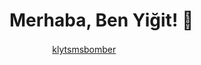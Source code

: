 # Merhaba, Ben Yiğit! 👋

ㅤㅤㅤㅤㅤ
[klytsmsbomber](https://github.com/yiit06/klytsmsbomber)
ㅤㅤㅤㅤㅤ

ㅤㅤㅤㅤㅤ


ㅤㅤㅤㅤㅤ

ㅤㅤㅤㅤㅤ

ㅤㅤㅤㅤㅤ


 
ㅤㅤㅤㅤㅤ

ㅤㅤㅤㅤㅤ

ㅤㅤㅤㅤㅤ


ㅤㅤㅤㅤㅤ

ㅤㅤㅤㅤㅤ

ㅤㅤㅤㅤㅤ


 
ㅤㅤㅤㅤㅤ

ㅤㅤㅤㅤㅤ

ㅤㅤㅤㅤㅤ


ㅤㅤㅤㅤㅤ

ㅤㅤㅤㅤㅤ

ㅤㅤㅤㅤㅤ


 
ㅤㅤㅤㅤㅤ

ㅤㅤㅤㅤㅤ

ㅤㅤㅤㅤㅤ


ㅤㅤㅤㅤㅤ

ㅤㅤㅤㅤㅤ

ㅤㅤㅤㅤㅤ


 
ㅤㅤㅤㅤㅤ

ㅤㅤㅤㅤㅤ

ㅤㅤㅤㅤㅤ


ㅤㅤㅤㅤㅤ

ㅤㅤㅤㅤㅤ

ㅤㅤㅤㅤㅤ


 
ㅤㅤㅤㅤㅤ

ㅤㅤㅤㅤㅤ

ㅤㅤㅤㅤㅤ


ㅤㅤㅤㅤㅤ

ㅤㅤㅤㅤㅤ

ㅤㅤㅤㅤㅤ


 
ㅤㅤㅤㅤㅤ

ㅤㅤㅤㅤㅤ

ㅤㅤㅤㅤㅤ


ㅤㅤㅤㅤㅤ
